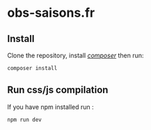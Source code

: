# obs-saisons.fr

## Install

Clone the repository, install [_composer_](https://getcomposer.org/download/) then run:
```bash
composer install
```

## Run css/js compilation

If you have npm installed run :
```bash
npm run dev
```
